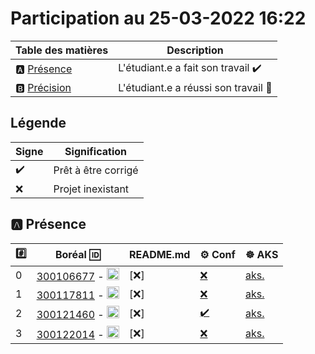 # Participation au 25-03-2022 16:22

| Table des matières            | Description                                             |
|-------------------------------|---------------------------------------------------------|
| :a: [Présence](#a-présence)   | L'étudiant.e a fait son travail    :heavy_check_mark:   |
| :b: [Précision](#b-précision) | L'étudiant.e a réussi son travail  :tada:               |

## Légende

| Signe              | Signification                 |
|--------------------|-------------------------------|
| :heavy_check_mark: | Prêt à être corrigé           |
| :x:                | Projet inexistant             |

## :a: Présence

|:hash:| Boréal :id:                | README.md   | :gear: Conf | :wheel_of_dharma: AKS |
|------|----------------------------|-------------|-------------|-----------------------|
| 0 | [300106677](../300106677) - <image src='https://avatars0.githubusercontent.com/u/71027895?s=460&v=4' width=20 height=20></image> | [:x:] | [:x:](../300106677/.kube/config) | [aks.](http://aks.) |
| 1 | [300117811](../300117811) - <image src='https://avatars0.githubusercontent.com/u/71027809?s=460&v=4' width=20 height=20></image> | [:x:] | [:x:](../300117811/.kube/config) | [aks.](http://aks.) |
| 2 | [300121460](../300121460) - <image src='https://avatars0.githubusercontent.com/u/71027883?s=460&v=4' width=20 height=20></image> | [:x:] | [:heavy_check_mark:](../300121460/.kube/config) | [aks.](http://aks.) |
| 3 | [300122014](../300122014) - <image src='https://avatars0.githubusercontent.com/u/71392439?s=460&v=4' width=20 height=20></image> | [:x:] | [:x:](../300122014/.kube/config) | [aks.](http://aks.) |
